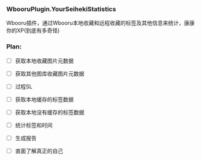 ### WbooruPlugin.YourSeihekiStatistics
Wbooru插件，通过Wbooru本地收藏和远程收藏的标签及其他信息来统计，康康你的XP(到底有多奇怪)

### Plan:
* [ ] 获取本地收藏图片元数据
* [ ] 获取其他图库收藏图片元数据
* [ ] 过程SL
* [ ] 获取本地缓存的标签数据
* [ ] 获取本地没有缓存的标签数据

* [ ] 统计标签和时间

* [ ] 生成报告

* [ ] 直面了解真正的自己
